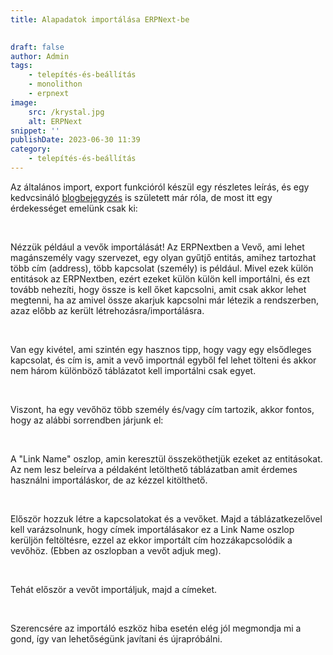 ```yaml
---
title: Alapadatok importálása ERPNext-be

			
draft: false
author: Admin
tags:
    - telepítés-és-beállítás
    - monolithon
    - erpnext
image:
    src: /krystal.jpg
    alt: ERPNext
snippet: ''
publishDate: 2023-06-30 11:39
category:
    - telepítés-és-beállítás
---
```


<div class="ql-editor read-mode"><p>Az általános import, export funkcióról készül egy részletes leírás, és egy kedvcsináló <a href="https://www.monolithon.com/blog/hirek/adatszinkroniz%C3%A1l%C3%A1s-egyszer%C5%B1en-az-erpnext-adatimport-funkci%C3%B3j%C3%A1nak-%C3%A9rdekess%C3%A9gei" rel="noopener noreferrer">blogbejegyzés</a> is született már róla, de most itt egy érdekességet emelünk csak ki:</p><p><br></p><p>Nézzük például a vevők importálását! Az ERPNextben a Vevő, ami lehet magánszemély vagy szervezet, egy olyan gyűtjő entitás, amihez tartozhat több cím (address), több kapcsolat (személy) is például. Mivel ezek külön entitások az ERPNextben, ezért ezeket külön külön kell importálni, és ezt tovább nehezíti, hogy össze is kell őket kapcsolni, amit csak akkor lehet megtenni, ha az amivel össze akarjuk kapcsolni már létezik a rendszerben, azaz előbb az került létrehozásra/importálásra. </p><p><br></p><p>Van egy kivétel, ami szintén egy hasznos tipp, hogy vagy egy elsődleges kapcsolat, és cím is, amit a vevő importnál egyből fel lehet tölteni és akkor nem három különböző táblázatot kell importálni csak egyet. </p><p><br></p><p>Viszont, ha egy vevőhöz több személy és/vagy cím tartozik, akkor fontos, hogy az alábbi sorrendben járjunk el:</p><p><br></p><p>A "Link Name" oszlop, amin keresztül összeköthetjük ezeket az entitásokat. Az nem lesz beleírva a példaként letölthető táblázatban amit érdemes használni importáláskor, de az kézzel kitölthető. </p><p><br></p><p>Először hozzuk létre a kapcsolatokat és a vevőket. Majd a táblázatkezelővel kell varázsolnunk, hogy címek importálásakor ez a Link Name oszlop kerüljön feltöltésre, ezzel az ekkor importált cím hozzákapcsolódik a vevőhöz. (Ebben az oszlopban a vevőt adjuk meg). </p><p><br></p><p>Tehát először a vevőt importáljuk, majd a címeket. </p><p><br></p><p>Szerencsére az importáló eszköz hiba esetén elég jól megmondja mi a gond, így van lehetőségünk javítani és újrapróbálni. </p></div>

